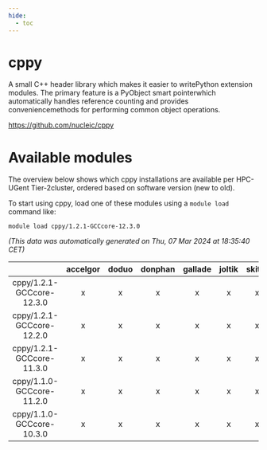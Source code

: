 ```yaml
---
hide:
  - toc
---
```


cppy
====


A small C++ header library which makes it easier to writePython extension modules. The primary feature is a PyObject smart pointerwhich automatically handles reference counting and provides conveniencemethods for performing common object operations.

https://github.com/nucleic/cppy
# Available modules


The overview below shows which cppy installations are available per HPC-UGent Tier-2cluster, ordered based on software version (new to old).

To start using cppy, load one of these modules using a `module load` command like:

```shell
module load cppy/1.2.1-GCCcore-12.3.0
```

*(This data was automatically generated on Thu, 07 Mar 2024 at 18:35:40 CET)*  

| |accelgor|doduo|donphan|gallade|joltik|skitty|
| :---: | :---: | :---: | :---: | :---: | :---: | :---: |
|cppy/1.2.1-GCCcore-12.3.0|x|x|x|x|x|x|
|cppy/1.2.1-GCCcore-12.2.0|x|x|x|x|x|x|
|cppy/1.2.1-GCCcore-11.3.0|x|x|x|x|x|x|
|cppy/1.1.0-GCCcore-11.2.0|x|x|x|x|x|x|
|cppy/1.1.0-GCCcore-10.3.0|x|x|x|x|x|x|
